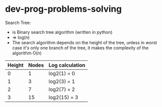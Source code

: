 # dev-prog-problems-solving


Search Tree:
  - is Binary search tree algorithm (written in python)
  - => log(n)
  - The search algorithm depends on the height of the tree, unless in worst case it's only one branch of the tree, it makes 
  the complexity of the algorithm O(n)

| Height  | Nodes | Log calculation |
| ------------- | ------------- | ------------- |
| 0  | 1  | log2(1) = 0  |
| 1  | 3 | log2(3) = 1 |
| 2  | 7  | log2(7) = 2  |
| 3  | 15 | log2(15) = 3   |
